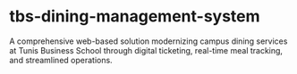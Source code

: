# tbs-dining-management-system
A comprehensive web-based solution modernizing campus dining services at Tunis Business School through digital ticketing, real-time meal tracking, and streamlined operations.
